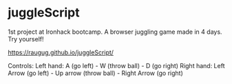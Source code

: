 # juggleScript

1st project at Ironhack bootcamp. A browser juggling game made in 4 days.
Try yourself!

https://raugug.github.io/juggleScript/

Controls:
Left hand: A (go left) - W (throw ball) - D (go right)
Right hand: Left Arrow (go left) - Up arrow (throw ball) - Right Arrow (go right)
